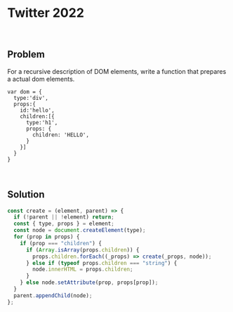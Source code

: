 # Twitter 2022

&nbsp;

## Problem

For a recursive description of DOM elements, write a function that prepares a actual dom elements.

```
var dom = {
  type:'div',
  props:{
    id:'hello',
    children:[{
      type:'h1',
      props: {
        children: 'HELLO',
      }
    }]
  }
}
```

&nbsp;

## Solution

```js
const create = (element, parent) => {
  if (!parent || !element) return;
  const { type, props } = element;
  const node = document.createElement(type);
  for (prop in props) {
    if (prop === "children") {
      if (Array.isArray(props.children)) {
        props.children.forEach((_props) => create(_props, node));
      } else if (typeof props.children === "string") {
        node.innerHTML = props.children;
      }
    } else node.setAttribute(prop, props[prop]);
  }
  parent.appendChild(node);
};
```
